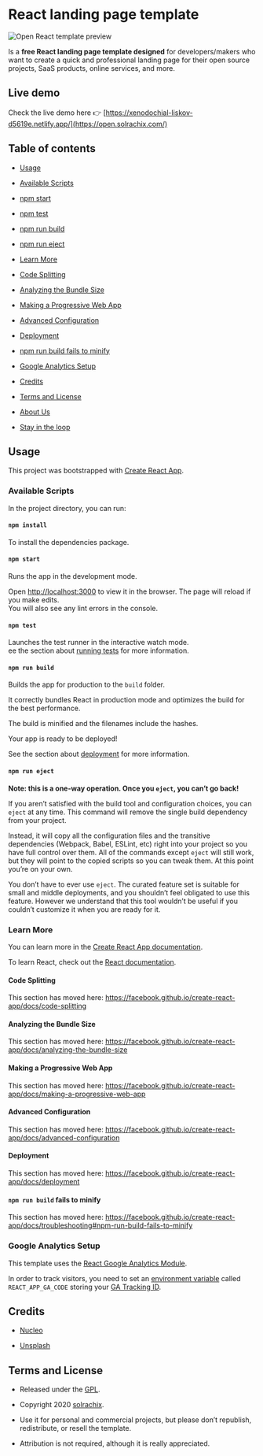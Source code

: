 
# React landing page template

  

![Open React template preview](https://user-images.githubusercontent.com/2683512/78789364-545e7100-79ad-11ea-9e3c-9528c99cda8e.png)

  

Is a **free React landing page template designed** for developers/makers who want to create a quick and professional landing page for their open source projects, SaaS products, online services, and more.  

## Live demo
Check the live demo here 👉️ [https://xenodochial-liskov-d5619e.netlify.app/](https://open.solrachix.com/)

## Table of contents
* [Usage](#usage)

* [Available Scripts](#available-scripts)

* [npm start](#npm-start)

* [npm test](#npm-test)

* [npm run build](#npm-run-build)

* [npm run eject](#npm-run-eject)

* [Learn More](#learn-more)

* [Code Splitting](#code-splitting)

* [Analyzing the Bundle Size](#analyzing-the-bundle-size)

* [Making a Progressive Web App](#making-a-progressive-web-app)

* [Advanced Configuration](#advanced-configuration)

* [Deployment](#deployment)

* [npm run build fails to minify](#npm-run-build-fails-to-minify)

* [Google Analytics Setup](#google-analytics-setup)

* [Credits](#credits)

* [Terms and License](#terms-and-license)

* [About Us](#about-us)

* [Stay in the loop](#stay-in-the-loop)

  

## Usage

  

This project was bootstrapped with [Create React App](https://github.com/facebook/create-react-app).
### Available Scripts

In the project directory, you can run:
#### `npm install`

To install the dependencies package.
#### `npm start`
Runs the app in the development mode.<br>

Open [http://localhost:3000](http://localhost:3000) to view it in the browser.
The page will reload if you make edits.<br>
You will also see any lint errors in the console.
#### `npm test`
Launches the test runner in the interactive watch mode.<br>
ee the section about [running tests](https://facebook.github.io/create-react-app/docs/running-tests) for more information.

  

#### `npm run build`

  

Builds the app for production to the `build` folder.<br>

It correctly bundles React in production mode and optimizes the build for the best performance.

  

The build is minified and the filenames include the hashes.<br>

Your app is ready to be deployed!

  

See the section about [deployment](https://facebook.github.io/create-react-app/docs/deployment) for more information.

  

#### `npm run eject`

  

**Note: this is a one-way operation. Once you `eject`, you can’t go back!**

  

If you aren’t satisfied with the build tool and configuration choices, you can `eject` at any time. This command will remove the single build dependency from your project.

  

Instead, it will copy all the configuration files and the transitive dependencies (Webpack, Babel, ESLint, etc) right into your project so you have full control over them. All of the commands except `eject` will still work, but they will point to the copied scripts so you can tweak them. At this point you’re on your own.

  

You don’t have to ever use `eject`. The curated feature set is suitable for small and middle deployments, and you shouldn’t feel obligated to use this feature. However we understand that this tool wouldn’t be useful if you couldn’t customize it when you are ready for it.

  

### Learn More

  

You can learn more in the [Create React App documentation](https://facebook.github.io/create-react-app/docs/getting-started).

  

To learn React, check out the [React documentation](https://reactjs.org/).

  

#### Code Splitting

  

This section has moved here: https://facebook.github.io/create-react-app/docs/code-splitting

  

#### Analyzing the Bundle Size

  

This section has moved here: https://facebook.github.io/create-react-app/docs/analyzing-the-bundle-size

  

#### Making a Progressive Web App

  

This section has moved here: https://facebook.github.io/create-react-app/docs/making-a-progressive-web-app

  

#### Advanced Configuration

  

This section has moved here: https://facebook.github.io/create-react-app/docs/advanced-configuration

  

#### Deployment

  

This section has moved here: https://facebook.github.io/create-react-app/docs/deployment

  

#### `npm run build` fails to minify

  

This section has moved here: https://facebook.github.io/create-react-app/docs/troubleshooting#npm-run-build-fails-to-minify

  

### Google Analytics Setup

  

This template uses the [React Google Analytics Module](https://github.com/react-ga/react-ga).

  

In order to track visitors, you need to set an [environment variable](https://create-react-app.dev/docs/adding-custom-environment-variables/) called `REACT_APP_GA_CODE` storing your [GA Tracking ID](https://support.google.com/analytics/answer/7372977).

  

## Credits

  

- [Nucleo](https://nucleoapp.com/)

- [Unsplash](https://unsplash.com/)

  

## Terms and License

  

- Released under the [GPL](https://www.gnu.org/licenses/gpl-3.0.html).

- Copyright 2020 [solrachix](https://solrachix.com/).

- Use it for personal and commercial projects, but please don’t republish, redistribute, or resell the template.
- Attribution is not required, although it is really appreciated.
